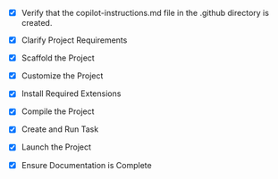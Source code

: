 <!-- Use this file to provide workspace-specific custom instructions to Copilot. For more details, visit https://code.visualstudio.com/docs/copilot/copilot-customization#_use-a-githubcopilotinstructionsmd-file -->
- [x] Verify that the copilot-instructions.md file in the .github directory is created.

- [x] Clarify Project Requirements
	<!-- Python Flask web application for Marathi font converter completed -->

- [x] Scaffold the Project
	<!-- Project structure created with Flask backend, converters, templates, static files, and Docker setup -->

- [x] Customize the Project
	<!-- Full font conversion system implemented with DVTT Yogesh/DTT Dhruv to Unicode mapping -->

- [x] Install Required Extensions
	<!-- No extensions required for this Python project -->

- [x] Compile the Project
	<!-- Dependencies installed and application tested successfully -->

- [x] Create and Run Task
	<!-- Application runs on http://127.0.0.1:5000 -->

- [x] Launch the Project
	<!-- Application launched and accessible in browser -->

- [x] Ensure Documentation is Complete
	<!-- README.md and project documentation completed -->